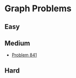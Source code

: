 # Graph Problems

## Easy

## Medium
- [Problem 841](../problems/841_keys_and_rooms/README.md)

## Hard

